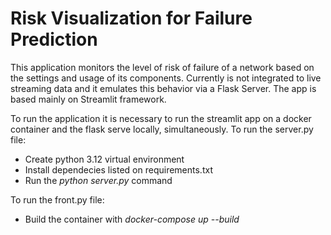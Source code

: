 # **Risk Visualization for Failure Prediction**

This application monitors the level of risk of failure of a network based on the settings and usage of its components. Currently is not integrated to live streaming data and it emulates this behavior via a Flask Server. The app is based mainly on Streamlit framework.

To run the application it is necessary to run the streamlit app on a docker container and the flask serve locally, simultaneously.
To run the server.py file:
  * Create python 3.12 virtual environment
  * Install dependecies listed on requirements.txt
  * Run the _python server.py_ command

To run the front.py file:
  * Build the container with _docker-compose up --build_

